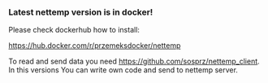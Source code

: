 ### Latest nettemp version is in docker!
Please check dockerhub how to install:

https://hub.docker.com/r/przemeksdocker/nettemp


To read and send data you need https://github.com/sosprz/nettemp_client.
In this versions You can write own code and send to nettemp server.